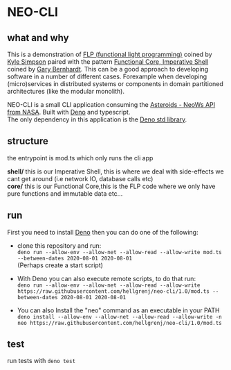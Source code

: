 # NEO-CLI

## what and why
This is a demonstration of [FLP (functional light programming)](https://github.com/getify/Functional-Light-JS) coined by [Kyle Simpson](https://twitter.com/getify) paired with the pattern [Functional Core, Imperative Shell](https://www.destroyallsoftware.com/screencasts/catalog/functional-core-imperative-shell) coined by [Gary Bernhardt](https://twitter.com/garybernhardt). This can be a good approach to developing software in a number of different cases. Forexample when developing (micro)services in distributed systems or components in domain partitioned architectures (like the modular monolith).


NEO-CLI is a small CLI application consuming the [Asteroids - NeoWs API from NASA](https://api.nasa.gov/). 
Built with [Deno](https://deno.land/) and typescript.  
The only dependency in this application is the [Deno std library](https://deno.land/std).


## structure
the entrypoint is mod.ts which only runs the cli app  

**shell/** this is our Imperative Shell, this is where we deal with side-effects we cant get around  (i.e network IO, database calls etc)  
**core/**  this is our Functional Core,this is the FLP code where we only have pure functions and immutable data etc...  

## run
First you need to install [Deno](https://deno.land/) then you can do one of the following:  

* clone this repository and run:  
``` deno run --allow-env --allow-net --allow-read --allow-write mod.ts --between-dates 2020-08-01 2020-08-01 ```  
(Perhaps create a start script)  
* With Deno you can also execute remote scripts, to do that run:  
``` deno run --allow-env --allow-net --allow-read --allow-write https://raw.githubusercontent.com/hellgrenj/neo-cli/1.0/mod.ts --between-dates 2020-08-01 2020-08-01 ```   
 

* You can also Install the "neo" command as an executable in your PATH  
``` deno install --allow-env --allow-net --allow-read --allow-write -n neo https://raw.githubusercontent.com/hellgrenj/neo-cli/1.0/mod.ts ```

## test
run tests with ```deno test```
